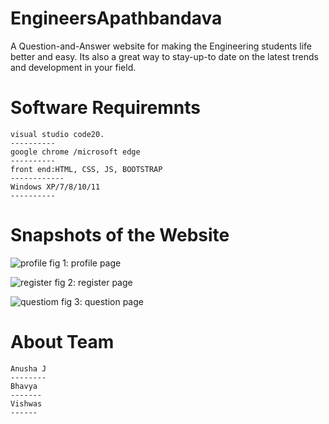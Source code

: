 # EngineersApathbandava
A Question-and-Answer website for making the Engineering students life better and easy.
Its also a great way to stay-up-to date on the latest trends and development in your field.


# Software Requiremnts
    visual studio code20.
    ----------
    google chrome /microsoft edge
    ----------
    front end:HTML, CSS, JS, BOOTSTRAP
    ------------
    Windows XP/7/8/10/11
    ----------

  
# Snapshots of the Website

![profile](https://user-images.githubusercontent.com/96217754/165102688-6db5b6dc-f89d-42ee-b539-5fc1d8261e6b.png)
fig 1: profile page



![register](https://user-images.githubusercontent.com/96217754/165102939-1244fa3f-bbe7-4764-afea-685cdd6e84c7.png)
fig 2: register page



![questiom](https://user-images.githubusercontent.com/96217754/165103006-583f3145-e255-4e70-b279-913c41bec39a.png)
fig 3: question page


# About Team
    Anusha J
    --------
    Bhavya
    -------
    Vishwas
    ------
